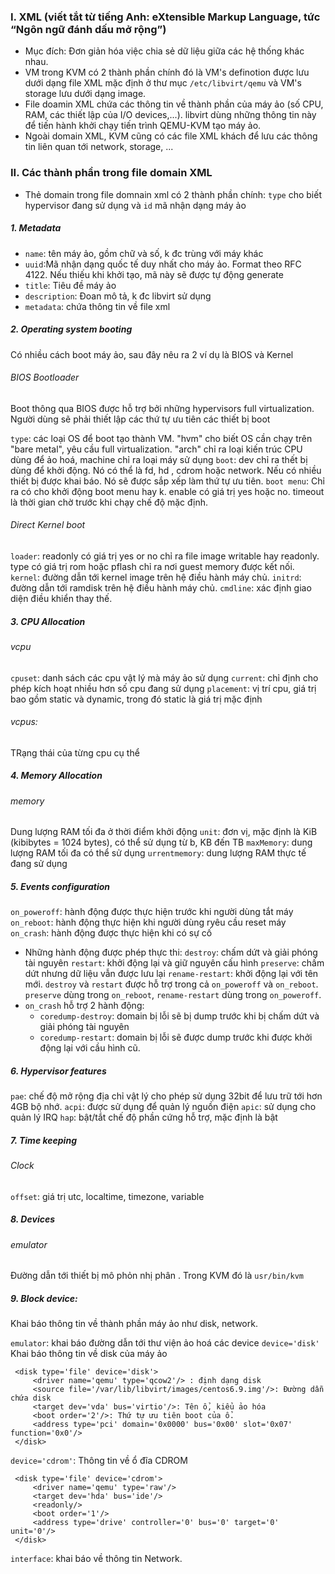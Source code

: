 ### I. XML (viết tắt từ tiếng Anh: eXtensible Markup Language, tức “Ngôn ngữ đánh dấu mở rộng”)

- Mục đích: Đơn giản hóa việc chia sẻ dữ liệu giữa các hệ thống khác nhau.
- VM trong KVM có 2 thành phần chính đó là VM's definotion được lưu dưới dạng file XML mặc định ở thư mục `/etc/libvirt/qemu` và VM's storage lưu dưới dạng image.
- File doamin XML chứa các thông tin về thành phần của máy ảo (số CPU, RAM, các thiết lập của I/O devices,...).
libvirt dùng những thông tin này để tiến hành khởi chạy tiến trình QEMU-KVM tạo máy ảo.
- Ngoài domain XML, KVM cũng có các file XML khách để lưu các thông tin liên quan tới network, storage, ...

[](../%E1%BA%A2o%20h%C3%B3a%20openstack/img/KVM/dm%20kvm.png)

### II. Các thành phần trong file domain XML

- Thẻ domain trong file domnain xml có 2 thành phần chính: `type` cho biết hypervisor đang sử dụng và `id` mã nhận dạng máy ảo

##### 1. Metadata

[](../%E1%BA%A2o%20h%C3%B3a%20openstack/img/KVM/metadata.png)

- `name`: tên máy ảo, gồm chữ và số, k đc trùng với máy khác
- `uuid`:Mã nhận dạng quốc tế duy nhất cho máy ảo. Format theo RFC 4122. Nếu thiếu khi khởi tạo, mã này sẽ được tự động generate
- `title`: Tiêu đề máy ảo
- `description`: Đoan mô tả, k đc libvirt sử dụng
- `metadata`: chứa thông tin về file xml

##### 2. Operating system booting

Có nhiều cách boot máy ảo, sau đây nêu ra 2 ví dụ là BIOS và Kernel

###### BIOS Bootloader

Boot thông qua BIOS được hỗ trợ bởi những hypervisors full virtualization. Người dùng sẽ phải thiết lập các thứ tự ưu tiên các thiết bị boot

[](../%E1%BA%A2o%20h%C3%B3a%20openstack/img/KVM/BIOS%20Bootloader.png)

`type`: các loại OS để boot tạo thành VM. "hvm" cho biết OS cần chạy trên "bare metal", yêu cầu full virtualization. "arch" chỉ ra loại kiến trúc CPU dùng để ảo hoá, machine chỉ ra loại máy sử dụng 
`boot`: dev chỉ ra thết bị dùng để khởi động. Nó có thể là fd, hd , cdrom hoặc network. Nếu có nhiều thiết bị được khai báo. Nó sẽ được sắp xếp làm thứ tự ưu tiên. 
`boot menu`: Chỉ ra có cho khởi động boot menu hay k. enable có giá trị yes hoặc no. timeout là thời gian chờ trước khi chạy chế độ mặc định.

###### Direct Kernel boot 

[](../%E1%BA%A2o%20h%C3%B3a%20openstack/img/KVM/Direct%20kernel%20boot.png)

`loader`: readonly có giá trị yes or no chỉ ra file image writable hay readonly. type có giá trị rom hoặc pflash chỉ ra nơi guest memory được kết nối.
`kernel`: đường dẫn tới kernel image trên hệ điều hành máy chủ.
`initrd`: đường dẫn tới ramdisk trên hệ điều hành máy chủ.
`cmdline`: xác định giao diện điều khiển thay thế.

##### 3. CPU Allocation

[](../%E1%BA%A2o%20h%C3%B3a%20openstack/img/KVM/CPU%20Allocation.png)

###### vcpu
`cpuset`: danh sách các cpu vật lý mà máy ảo sử dụng
`current`: chỉ định cho phép kích hoạt nhiều hơn số cpu đang sử dụng
`placement`: vị trí cpu, giá trị bao gồm static và dynamic, trong đó static là giá trị mặc định
###### vcpus:
TRạng thái của từng cpu cụ thể

##### 4. Memory Allocation
[](../%E1%BA%A2o%20h%C3%B3a%20openstack/img/KVM/Memory%20Allocation.png)

###### memory 
Dung lượng RAM tối đa ở thời điểm khởi động 
`unit`: đơn vị, mặc định là KiB (kibibytes = 1024 bytes), có thể sử dụng từ b, KB đến TB
`maxMemory`: dung lượng RAM tối đa có thể sử dụng 
`urrentmemory`: dung lượng RAM thực tế đang sử dụng

##### 5. Events configuration

[](../%E1%BA%A2o%20h%C3%B3a%20openstack/img/KVM/Events%20configuration.png)

`on_poweroff`: hành động được thực hiện trước khi người dùng tắt máy
`on_reboot`: hành động thực hiện khi người dùng ryêu cầu reset máy
`on_crash`: hành động được thực hiện khi có sự cố
- Những hành động được phép thực thi:
`destroy`: chấm dứt và giải phóng tài nguyên
`restart`: khởi động lại và giữ nguyên cấu hình
`preserve`: chấm dứt nhưng dữ liệu vẫn được lưu lại
`rename-restart`: khởi động lại với tên mới.
`destroy` và `restart` được hỗ trợ trong cả `on_poweroff` và `on_reboot`. `preserve` dùng trong `on_reboot`, `rename-restart` dùng trong `on_poweroff`.
- `on_crash` hỗ trợ 2 hành động:
  - `coredump-destroy`: domain bị lỗi sẽ bị dump trước khi bị chấm dứt và giải phóng tài nguyên
  - `coredump-restart`: domain bị lỗi sẽ được dump trước khi được khởi động lại với cầu hình cũ.

##### 6. Hypervisor features

[](../%E1%BA%A2o%20h%C3%B3a%20openstack/img/KVM/Hypervisor%20features.png)

`pae`: chế độ mở rộng địa chỉ vật lý cho phép sử dụng 32bit để lưu trữ tới hơn 4GB bộ nhớ.
`acpi`: được sử dụng để quản lý nguồn điện
`apic`: sử dụng cho quản lý IRQ
`hap`: bật/tắt chế độ phần cứng hỗ trợ, mặc định là bật

##### 7. Time keeping 
###### Clock 

[](../%E1%BA%A2o%20h%C3%B3a%20openstack/img/KVM/Clock.png)

`offset`: giá trị utc, localtime, timezone, variable

##### 8. Devices

###### emulator
Đường dẫn tới thiết bị mô phỏn nhị phân . Trong KVM đó là `usr/bin/kvm`

[](../%E1%BA%A2o%20h%C3%B3a%20openstack/img/KVM/emulator.png)

##### 9. Block device: 
Khai báo thông tin về thành phần máy ảo như disk, network. 

`emulator`: khai báo đường dẫn tới thư viện ảo hoá các device
`device='disk'` Khai báo thông tin về disk của máy ảo

```
 <disk type='file' device='disk'>
     <driver name='qemu' type='qcow2'/> : định dạng disk
     <source file='/var/lib/libvirt/images/centos6.9.img'/>: Đường dẫn chứa disk
     <target dev='vda' bus='virtio'/>: Tên ổ, kiểu ảo hóa
     <boot order='2'/>: Thứ tự ưu tiên boot của ổ.
     <address type='pci' domain='0x0000' bus='0x00' slot='0x07' function='0x0'/>
 </disk>
 ```

`device='cdrom'`: Thông tin về ổ đĩa CDROM

```
 <disk type='file' device='cdrom'>
     <driver name='qemu' type='raw'/>
     <target dev='hda' bus='ide'/>
     <readonly/>
     <boot order='1'/>
     <address type='drive' controller='0' bus='0' target='0' unit='0'/>
 </disk>
```

`interface`: khai báo về thông tin Network.







